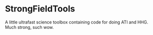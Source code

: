 # StrongFieldTools
A little ultrafast science toolbox containing code for doing ATI and HHG.
Much strong, such wow.
